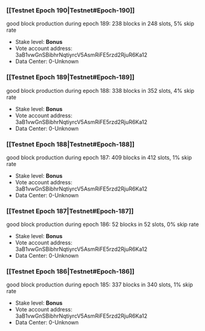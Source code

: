 ### [[Testnet Epoch 190|Testnet#Epoch-190]]
good block production during epoch 189: 238 blocks in 248 slots, 5% skip rate
* Stake level: **Bonus** 
* Vote account address: 3aB1vwGnSBibhrNqtiyrcV5AsmRiFE5rzd2RjuR6Ka12
* Data Center: 0-Unknown
### [[Testnet Epoch 189|Testnet#Epoch-189]]
good block production during epoch 188: 338 blocks in 352 slots, 4% skip rate
* Stake level: **Bonus** 
* Vote account address: 3aB1vwGnSBibhrNqtiyrcV5AsmRiFE5rzd2RjuR6Ka12
* Data Center: 0-Unknown
### [[Testnet Epoch 188|Testnet#Epoch-188]]
good block production during epoch 187: 409 blocks in 412 slots, 1% skip rate
* Stake level: **Bonus** 
* Vote account address: 3aB1vwGnSBibhrNqtiyrcV5AsmRiFE5rzd2RjuR6Ka12
* Data Center: 0-Unknown
### [[Testnet Epoch 187|Testnet#Epoch-187]]
good block production during epoch 186: 52 blocks in 52 slots, 0% skip rate
* Stake level: **Bonus** 
* Vote account address: 3aB1vwGnSBibhrNqtiyrcV5AsmRiFE5rzd2RjuR6Ka12
* Data Center: 0-Unknown
### [[Testnet Epoch 186|Testnet#Epoch-186]]
good block production during epoch 185: 337 blocks in 340 slots, 1% skip rate
* Stake level: **Bonus** 
* Vote account address: 3aB1vwGnSBibhrNqtiyrcV5AsmRiFE5rzd2RjuR6Ka12
* Data Center: 0-Unknown